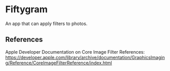 # Fiftygram

An app that can apply filters to photos.

## References
Apple Developer Documentation on Core Image Filter References:
https://developer.apple.com/library/archive/documentation/GraphicsImaging/Reference/CoreImageFilterReference/index.html
